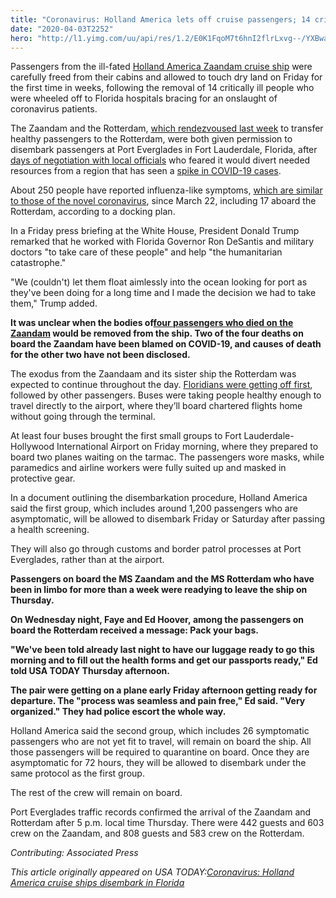 ```yaml
---
title: "Coronavirus: Holland America lets off cruise passengers; 14 critically ill taken to Florida hospitals"
date: "2020-04-03T2252"
hero: "http://l1.yimg.com/uu/api/res/1.2/E0K1FqoM7t6hnI2flrLxvg--/YXBwaWQ9eXRhY2h5b247aD04Njt3PTEzMDs-/https://media.zenfs.com/en-us/usa_today_travel_320/87e7b9432bde0e5c5cb6ae06a5391d40"
---
```

Passengers from the ill-fated [Holland America Zaandam cruise ship][1]
were carefully freed from their cabins and allowed to touch dry land on
Friday for the first time in weeks, following the removal of 14
critically ill people who were wheeled off to Florida hospitals bracing
for an onslaught of coronavirus patients.

The Zaandam and the Rotterdam, [which rendezvoused last week][2] to
transfer healthy passengers to the Rotterdam, were both given permission
to disembark passengers at Port Everglades in Fort Lauderdale, Florida,
after [days of negotiation with local officials][3] who feared it would
divert needed resources from a region that has seen a [spike in COVID-19
cases][4].

About 250 people have reported influenza-like symptoms, [which are
similar to those of the novel coronavirus][5], since March 22, including
17 aboard the Rotterdam, according to a docking plan.

In a Friday press briefing at the White House, President Donald Trump
remarked that he worked with Florida Governor Ron DeSantis and military
doctors "to take care of these people" and help "the humanitarian
catastrophe."

"We (couldn't) let them float aimlessly into the ocean looking for port
as they've been doing for a long time and I made the decision we had to
take them," Trump added.

 **It was unclear when the bodies of[four passengers who died on the
Zaandam][6] would be removed from the ship. Two of the four deaths on
board the Zaandam have been blamed on COVID-19, and causes of death for
the other two have not been disclosed.**

The exodus from the Zaandaam and its sister ship the Rotterdam was
expected to continue throughout the day. [Floridians were getting off
first][7], followed by other passengers. Buses were taking people
healthy enough to travel directly to the airport, where they’ll board
chartered flights home without going through the terminal.

At least four buses brought the first small groups to Fort Lauderdale-
Hollywood International Airport on Friday morning, where they prepared
to board two planes waiting on the tarmac. The passengers wore masks,
while paramedics and airline workers were fully suited up and masked in
protective gear.

In a document outlining the disembarkation procedure, Holland America
said the first group, which includes around 1,200 passengers who are
asymptomatic, will be allowed to disembark Friday or Saturday after
passing a health screening.

They will also go through customs and border patrol processes at Port
Everglades, rather than at the airport.

 **Passengers on board the MS Zaandam and the MS Rotterdam who have been
in limbo for more than a week were readying to leave the ship on
Thursday.**

 **On Wednesday night, Faye and Ed Hoover, among the passengers on board
the Rotterdam received a message: Pack your bags.**

 **"We've been told already last night to have our luggage ready to go
this morning and to fill out the health forms and get our passports
ready," Ed told USA TODAY Thursday afternoon.**

 **The pair were getting on a plane early Friday afternoon getting ready
for departure. The "process was seamless and pain free," Ed said. "Very
organized." They had police escort the whole way.**

Holland America said the second group, which includes 26 symptomatic
passengers who are not yet fit to travel, will remain on board the ship.
All those passengers will be required to quarantine on board. Once they
are asymptomatic for 72 hours, they will be allowed to disembark under
the same protocol as the first group.

The rest of the crew will remain on board.

Port Everglades traffic records confirmed the arrival of the Zaandam and
Rotterdam after 5 p.m. local time Thursday. There were 442 guests and
603 crew on the Zaandam, and 808 guests and 583 crew on the Rotterdam.

 _Contributing: Associated Press_

 _This article originally appeared on USA TODAY:[Coronavirus: Holland
America cruise ships disembark in Florida][8]_

   [1]: https://www.usatoday.com/story/travel/cruises/2020/04/02/coronavirus-holland-america-ships-dock-fort-lauderdale/5110778002/
   [2]: https://www.usatoday.com/story/travel/cruises/2020/03/28/covid-19-holland-america-splitting-up-its-healthy-sick-passengers/2933381001/
   [3]: https://www.usatoday.com/story/travel/cruises/2020/03/30/coronavirus-holland-america-ships-headed-florida-amid-questions/5086235002/
   [4]: https://www.usatoday.com/in-depth/news/2020/03/03/coronavirus-map-tracking-spread-covid-19-outbreak-us-and-worldwide/4906772002/
   [5]: https://www.usatoday.com/story/news/health/2020/03/20/coronavirus-allergies-cold-flu-strep-these-differences/2882663001/
   [6]: https://www.usatoday.com/story/travel/cruises/2020/03/27/coronavirus-4-dead-138-sick-holland-america-cruise-limbo/2927031001/
   [7]: https://www.usatoday.com/story/travel/cruises/2020/04/01/coronavirus-thousands-carnival-passengers-sea-holland-america-florida/5101845002/
   [8]: https://www.usatoday.com/story/travel/cruises/2020/04/03/coronavirus-holland-america-cruise-ships-disembark-florida/2938963001/